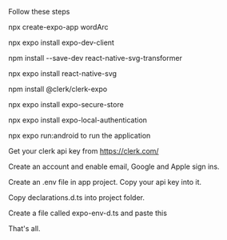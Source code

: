 Follow these steps

npx create-expo-app wordArc

npx expo install expo-dev-client

npm install --save-dev react-native-svg-transformer

npx expo install react-native-svg

npm install @clerk/clerk-expo

npx expo install expo-secure-store

npx expo install expo-local-authentication

npx expo run:android to run the application

Get your clerk api key from https://clerk.com/

Create an account and enable email, Google and Apple sign ins.

Create an .env file in app project. Copy your api key into it.

Copy declarations.d.ts into project folder.

Create a file called expo-env-d.ts and paste this 

<reference types="expo/types" />

That's all.
